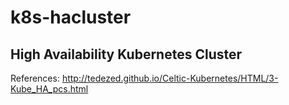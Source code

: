 # k8s-hacluster

## High Availability Kubernetes Cluster

References: http://tedezed.github.io/Celtic-Kubernetes/HTML/3-Kube_HA_pcs.html


